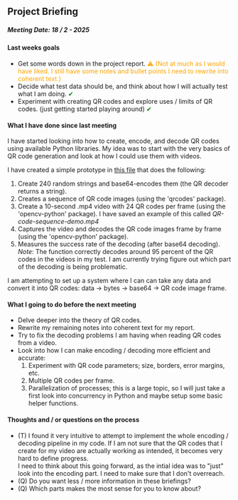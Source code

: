 ## Project Briefing

##### Meeting Date: 18 / 2 - 2025



#### Last weeks goals

- Get some words down in the project report. <span style="color:orange;">&#x26A0; (Not at much as I would have liked. I still have some notes and bullet points I need to rewrite into coherent text.)</span>
- Decide what test data should be, and think about how I will actually test what I am doing. <span style="color:green;">&#x2714;</span> 
- Experiment with creating QR codes and explore uses / limits of QR codes. (just getting started playing around) <span style="color:green;">&#x2714;</span> 



#### What I have done since last meeting

I have started looking into how to create, encode, and decode QR codes using available Python libraries.
My idea was to start with the very basics of QR code generation and look at how I could use them with videos.

I have created a simple prototype in [this file](../Project/main.py) that does the following:
1. Create 240 random strings and base64-encodes them (the QR decoder returns a string).
2. Creates a sequence of QR code images (using the 'qrcodes' package).
3. Create a 10-second .mp4 video with 24 QR codes per frame (using the 'opencv-python' package). I have saved an example of this called _QR-code-sequence-demo.mp4_
4. Captures the video and decodes the QR code images frame by frame (using the 'opencv-python' package).
5. Measures the success rate of the decoding (after base64 decoding). <br/> *Note*: The function correctly decodes around 95 percent of the QR codes in the videos in my test. I am currently trying figure out which part of the decoding is being problematic.

I am attempting to set up a system where I can can take any data and convert it into QR codes: data → bytes → base64 → QR code image frame.



#### What I going to do before the next meeting
- Delve deeper into the theory of QR codes.
- Rewrite my remaining notes into coherent text for my report.
- Try to fix the decoding problems I am having when reading QR codes from a video.
- Look into how I can make encoding / decoding more efficient and accurate: 
    1. Experiment with QR code parameters; size, borders, error margins, etc.
    2. Multiple QR codes per frame. 
    3. Parallelization of processes; this is a large topic, so I will just take a first look into concurrency in Python and maybe setup some basic helper functions.   



#### Thoughts and / or questions on the process
- (T) I found it very intuitive to attempt to implement the whole encoding / decoding pipeline in my code. If I am not sure that the QR codes that I create for my video are actually working as intended, it becomes very hard to define progress. <br/> I need to think about this going forward, as the intial idea was to "just" look into the encoding part. I need to make sure that I don't overreach.
- (Q) Do you want less / more information in these briefings?
- (Q) Which parts makes the most sense for you to know about?
